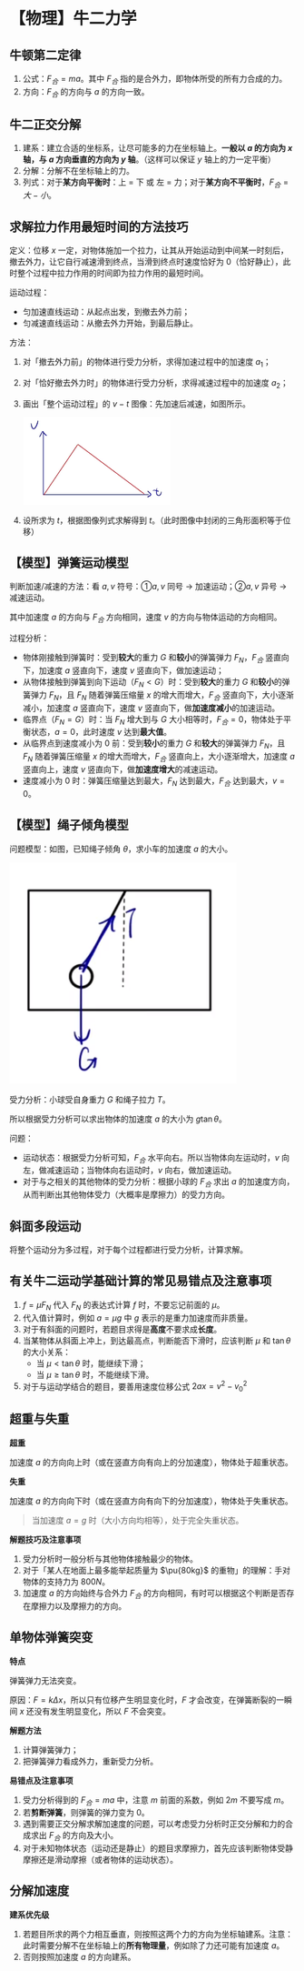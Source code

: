 # 【物理】牛二力学

## 牛顿第二定律

1. 公式：$F_合 = ma$。其中 $F_合$ 指的是合外力，即物体所受的所有力合成的力。
2. 方向：$F_合$ 的方向与 $a$ 的方向一致。

## 牛二正交分解

1. 建系：建立合适的坐标系，让尽可能多的力在坐标轴上。**一般以 $a$ 的方向为 $x$ 轴，与 $a$ 方向垂直的方向为 $y$ 轴**。（这样可以保证 $y$ 轴上的力一定平衡）
2. 分解：分解不在坐标轴上的力。
3. 列式：对于**某方向平衡时**：上 = 下 或 左 = 力；对于**某方向不平衡时**，$F_合 = 大 - 小$。

## 求解拉力作用最短时间的方法技巧

定义：位移 $x$ 一定，对物体施加一个拉力，让其从开始运动到中间某一时刻后，撤去外力，让它自行减速滑到终点，当滑到终点时速度恰好为 $0$（恰好静止），此时整个过程中拉力作用的时间即为拉力作用的最短时间。

运动过程：

- 匀加速直线运动：从起点出发，到撤去外力前；
- 匀减速直线运动：从撤去外力开始，到最后静止。

方法：

1. 对「撤去外力前」的物体进行受力分析，求得加速过程中的加速度 $a_1$；

2. 对「恰好撤去外力时」的物体进行受力分析，求得减速过程中的加速度 $a_2$；

3. 画出「整个运动过程」的 $v-t$ 图像：先加速后减速，如图所示。

   ![image-20240123183640110](./assets/image-20240123183640110.png)

4. 设所求为 $t$，根据图像列式求解得到 $t$。（此时图像中封闭的三角形面积等于位移）

## 【模型】弹簧运动模型

判断加速/减速的方法：看 $a,v$ 符号：①$a,v$ 同号 $\to$ 加速运动；②$a,v$ 异号 $\to$ 减速运动。

其中加速度 $a$ 的方向与 $F_合$ 方向相同，速度 $v$ 的方向与物体运动的方向相同。

过程分析：

- 物体刚接触到弹簧时：受到**较大**的重力 $G$ 和**较小**的弹簧弹力 $F_N$，$F_合$ 竖直向下，加速度 $a$ 竖直向下，速度 $v$ 竖直向下，做加速运动；
- 从物体接触到弹簧到向下运动（$F_N < G$）时：受到**较大**的重力 $G$ 和**较小**的弹簧弹力 $F_N$，且 $F_N$ 随着弹簧压缩量 $x$ 的增大而增大，$F_合$ 竖直向下，大小逐渐减小，加速度 $a$ 竖直向下，速度 $v$ 竖直向下，做**加速度减小**的加速运动。
- 临界点（$F_N = G$）时：当 $F_N$ 增大到与 $G$ 大小相等时，$F_合 = 0$，物体处于平衡状态，$a=0$，此时速度 $v$ 达到**最大值**。
- 从临界点到速度减小为 $0$ 前：受到**较小**的重力 $G$ 和**较大**的弹簧弹力 $F_N$，且 $F_N$ 随着弹簧压缩量 $x$ 的增大而增大，$F_合$ 竖直向上，大小逐渐增大，加速度 $a$ 竖直向上，速度 $v$ 竖直向下，做**加速度增大**的减速运动。
- 速度减小为 $0$ 时：弹簧压缩量达到最大，$F_N$ 达到最大，$F_合$ 达到最大，$v=0$。

## 【模型】绳子倾角模型

问题模型：如图，已知绳子倾角 $\theta$，求小车的加速度 $a$ 的大小。

![image-20240124172821329](./assets/image-20240124172821329.png)

受力分析：小球受自身重力 $G$ 和绳子拉力 $T$。

所以根据受力分析可以求出物体的加速度 $a$ 的大小为 $g\tan \theta$。

问题：

- 运动状态：根据受力分析可知，$F_合$ 水平向右。所以当物体向左运动时，$v$ 向左，做减速运动；当物体向右运动时，$v$ 向右，做加速运动。
- 对于与之相关的其他物体的受力分析：根据小球的 $F_合$ 求出 $a$ 的加速度方向，从而判断出其他物体受力（大概率是摩擦力）的受力方向。

## 斜面多段运动

将整个运动分为多过程，对于每个过程都进行受力分析，计算求解。

## 有关牛二运动学基础计算的常见易错点及注意事项

1. $f= \mu F_N$ 代入 $F_N$ 的表达式计算 $f$ 时，不要忘记前面的 $\mu$。
2. 代入值计算时，例如 $a = \mu g$ 中 $g$ 表示的是重力加速度而非质量。
3. 对于有斜面的问题时，若题目求得是**高度**不要求成**长度**。
4. 当某物体从斜面上冲上，到达最高点，判断能否下滑时，应该判断 $\mu$ 和 $\tan \theta$ 的大小关系：
   - 当 $\mu < \tan \theta$ 时，能继续下滑；
   - 当 $\mu \ge \tan \theta$ 时，不能继续下滑。
5. 对于与运动学结合的题目，要善用速度位移公式 $2ax = v^2 - {v_0}^2$

## 超重与失重

**超重**

加速度 $a$ 的方向向上时（或在竖直方向有向上的分加速度），物体处于超重状态。

**失重**

加速度 $a$ 的方向向下时（或在竖直方向有向下的分加速度），物体处于失重状态。

> 当加速度 $a = g$ 时（大小方向均相等），处于完全失重状态。

**解题技巧及注意事项**

1. 受力分析时一般分析与其他物体接触最少的物体。
2. 对于「某人在地面上最多能举起质量为 $\pu{80kg}$ 的重物」的理解：手对物体的支持力为 $800N$。
3. 加速度 $a$ 的方向始终与合外力 $F_合$ 的方向相同，有时可以根据这个判断是否存在摩擦力以及摩擦力的方向。

## 单物体弹簧突变

**特点**

弹簧弹力无法突变。

原因：$F = k\Delta x$，所以只有位移产生明显变化时，$F$ 才会改变，在弹簧断裂的一瞬间 $x$ 还没有发生明显变化，所以 $F$ 不会突变。

**解题方法**

1. 计算弹簧弹力；
2. 把弹簧弹力看成外力，重新受力分析。

**易错点及注意事项**

1. 受力分析得到的 $F_合 = ma$ 中，注意 $m$ 前面的系数，例如 $2m$ 不要写成 $m$。
2. 若**剪断弹簧**，则弹簧的弹力变为 $0$。
3. 遇到需要正交分解求解加速度的问题，可以考虑受力分析时正交分解和力的合成求出 $F_合$ 的方向及大小。
4. 对于未知物体状态（运动还是静止）的题目求摩擦力，首先应该判断物体受静摩擦还是滑动摩擦（或者物体的运动状态）。

## 分解加速度

**建系优先级**

1. 若题目所求的两个力相互垂直，则按照这两个力的方向为坐标轴建系。注意：此时需要分解不在坐标轴上的**所有物理量**，例如除了力还可能有加速度 $a$。
2. 否则按照加速度 $a$ 的方向建系。

